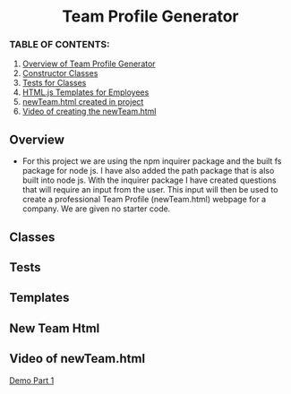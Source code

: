 
<h1 align ="center"> Team Profile Generator </h1>

### **TABLE OF CONTENTS:**
1. [Overview of Team Profile Generator](#overview)
2. [Constructor Classes](#classes)
3. [Tests for Classes](#tests)
4. [HTML.js Templates for Employees](#templates)
4. [newTeam.html created in project](#new-team-html)
3. [Video of creating the newTeam.html](#video-of-newTeam.html)

## Overview

- For this project we are using the npm inquirer package and the built fs package for node js. I have also added the path package that is also built into node js. With the inquirer package I have created questions that will require an input from the user. This input will then be used to create a professional Team Profile (newTeam.html) webpage for a company. We are given no starter code.

## Classes

## Tests

## Templates

## New Team Html


## Video of newTeam.html
[Demo Part 1](https://youtu.be/voVIhnijse0)

